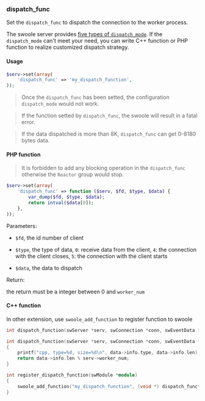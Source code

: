 ### dispatch_func

Set the `dispatch_func` to dispatch the connection to the worker process.

The swoole server provides [five types of `dispatch_mode`](/modules/swoole-server/configuration/dispatch_mode.md). If the `dispatch_mode` can't meet your need, you can write C++ function or PHP function to realize customized dispatch strategy. 

#### Usage 

```php
$serv->set(array(
    'dispatch_func' => 'my_dispatch_function',
));
```
> Once the `dispatch_func` has been setted, the configuration `dispatch_mode` would not work.

> If the function setted by `dispatch_func`, the swoole will result in a fatal error.

> If the data dispatched is more than 8K, `dispatch_func` can get 0-8180 bytes data. 

#### PHP function

> It is forbidden to add any blocking operation in the `dispatch_func` otherwise the `Reactor` group would stop.

```php
$serv->set(array(
    'dispatch_func' => function ($serv, $fd, $type, $data) {
        var_dump($fd, $type, $data);
        return intval($data[0]);
    },
));
```
Parameters:

 - `$fd`, the id number of client

 - `$type`, the type of data, `0`: receive data from the client, `4`: the connection with the client closes, `5`: the connection with the client starts

 - `$data`, the data to dispatch

Return:

the return must be a integer between 0 and `worker_num`

#### C++ function

In other extension, use `swoole_add_function` to register function to swoole

```c++
int dispatch_function(swServer *serv, swConnection *conn, swEventData *data);

int dispatch_function(swServer *serv, swConnection *conn, swEventData *data)
{
    printf("cpp, type=%d, size=%d\n", data->info.type, data->info.len);
    return data->info.len % serv->worker_num;
}

int register_dispatch_function(swModule *module)
{
    swoole_add_function("my_dispatch_function", (void *) dispatch_function);
}
```
